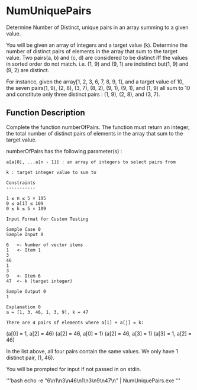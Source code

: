 # NumUniquePairs
Determine Number of Distinct, unique pairs in an array summing to a given value.

You will be given an array of integers and a target value (k).
Determine the number of distinct pairs of elements in the array that sum to the target value.
Two pairs(a, b) and (c, d) are considered to be distinct iff the values in sorted order do not match.
i.e. (1, 9) and (9, 1) are indistinct but(1, 9) and (9, 2) are distinct.

For instance, given the array[1, 2, 3, 6, 7, 8, 9, 1], and a target value of 10,
the seven pairs(1, 9), (2, 8), (3, 7), (8, 2), (9, 1), (9, 1), and (1, 9) all sum to 10 and 
constitute only three distinct pairs : (1, 9), (2, 8), and (3, 7).

Function Description
--------------------
Complete the function numberOfPairs. The function must return an integer, the total number of distinct pairs
of elements in the array that sum to the target value.

numberOfPairs has the following parameter(s) :

    a[a[0], ...a[n - 1]] : an array of integers to select pairs from

    k : target integer value to sum to

    Constraints
    -----------

    1 ≤ n ≤ 5 × 105
    0 ≤ a[i] ≤ 109
    0 ≤ k ≤ 5 × 109
    
    Input Format for Custom Testing
    
    Sample Case 0
    Sample Input 0

    6   <- Number of vector items
    1   <- Item 1
    3
    46
    1
    3
    9   <- Item 6
    47  <- k (target integer)

    Sample Output 0
    1
    
    Explanation 0
    a = [1, 3, 46, 1, 3, 9], k = 47

    There are 4 pairs of elements where a[i] + a[j] = k:
(a[0] = 1, a[2] = 46)
(a[2] = 46, a[0] = 1)
(a[2] = 46, a[3] = 1)
(a[3] = 1, a[2] = 46)

In the list above, all four pairs contain the same values.
We only have 1 distinct pair, (1, 46).

You will be prompted for input if not passed in on stdin.

'''bash
echo -e "6\n1\n3\n46\n1\n3\n9\n47\n" | NumUniquePairs.exe
'''


